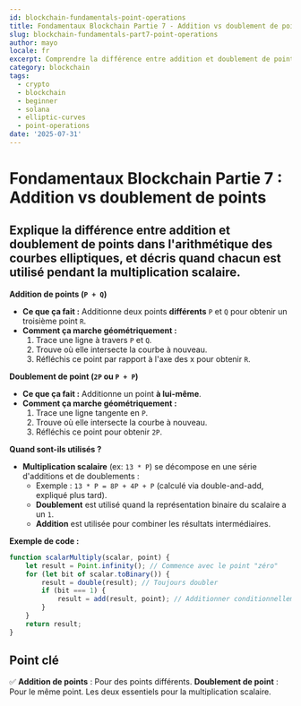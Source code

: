 ```yaml
---
id: blockchain-fundamentals-point-operations
title: Fondamentaux Blockchain Partie 7 - Addition vs doublement de points
slug: blockchain-fundamentals-part7-point-operations
author: mayo
locale: fr
excerpt: Comprendre la différence entre addition et doublement de points dans l'arithmétique des courbes elliptiques
category: blockchain
tags:
  - crypto
  - blockchain
  - beginner
  - solana
  - elliptic-curves
  - point-operations
date: '2025-07-31'
---
```

# Fondamentaux Blockchain Partie 7 : Addition vs doublement de points

## Explique la différence entre addition et doublement de points dans l'arithmétique des courbes elliptiques, et décris quand chacun est utilisé pendant la multiplication scalaire.

**Addition de points (`P + Q`)**
* **Ce que ça fait :** Additionne deux points **différents** `P` et `Q` pour obtenir un troisième point `R`.
* **Comment ça marche géométriquement :**
   1. Trace une ligne à travers `P` et `Q`.
   2. Trouve où elle intersecte la courbe à nouveau.
   3. Réfléchis ce point par rapport à l'axe des x pour obtenir `R`.

**Doublement de point (`2P` ou `P + P`)**
* **Ce que ça fait :** Additionne un point **à lui-même**.
* **Comment ça marche géométriquement :**
   1. Trace une ligne tangente en `P`.
   2. Trouve où elle intersecte la courbe à nouveau.
   3. Réfléchis ce point pour obtenir `2P`.

**Quand sont-ils utilisés ?**
* **Multiplication scalaire** (ex: `13 * P`) se décompose en une série d'additions et de doublements :
   * Exemple : `13 * P = 8P + 4P + P` (calculé via double-and-add, expliqué plus tard).
   * **Doublement** est utilisé quand la représentation binaire du scalaire a un `1`.
   * **Addition** est utilisée pour combiner les résultats intermédiaires.

**Exemple de code :**
```javascript
function scalarMultiply(scalar, point) {
    let result = Point.infinity(); // Commence avec le point "zéro"
    for (let bit of scalar.toBinary()) {
        result = double(result); // Toujours doubler
        if (bit === 1) {
            result = add(result, point); // Additionner conditionnellement
        }
    }
    return result;
}
```

## Point clé
✅ **Addition de points** : Pour des points différents. **Doublement de point** : Pour le même point. Les deux essentiels pour la multiplication scalaire.